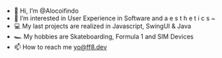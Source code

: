 - 👋 Hi, I’m @Alocoifindo 
- 🌅 I’m interested in User Experience in Software and a e s t h e t i c s ~
- 💻 My last projects are realized in Javascript, SwingUI & Java
- 🏎 My hobbies are Skateboarding, Formula 1 and SIM Devices
- 📫 How to reach me yo@ff8.dev

<!---
Alocoifindo/Alocoifindo is a 🎑🌌 bio 🌌🎑 repository because its `README.md` (this file) appears on your GitHub profile.
You can click the Preview link to take a look at your changes.
--->
